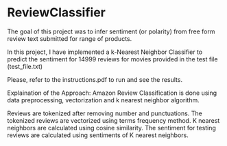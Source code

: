 # ReviewClassifier

The goal of this project was to infer sentiment (or polarity) from free form review text submitted for range of products.

In this project, I have implemented a k-Nearest Neighbor Classifier to predict the sentiment for 14999 reviews for movies provided in the test file (test_file.txt)

Please, refer to the instructions.pdf to run and see the results.

Explaination of the Approach:
Amazon Review Classification is done using data preprocessing, vectorization
and k nearest neighbor algorithm. 

Reviews are tokenized after removing number and punctuations. The tokenized reviews are vectorized using terms frequency method.
K nearest neighbors are calculated using cosine similarity. The sentiment for testing reviews are calculated using sentiments of K nearest neighbors.

